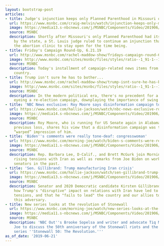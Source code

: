 ```yaml
---
layout: bootstrap-post
articles:
- title: Judge's injunction keeps only Planned Parenthood in Missouri open
  url: https://www.msnbc.com/craig-melvin/watch/injunction-keeps-only-missouri-planned-parenthood-open-62414405505
  image: https://media13.s-nbcnews.com/j/MSNBC/Components/Video/201906/n_melvin_brk_missouri_pp_injunction_190621_1920x1080.nbcnews-fp-1200-630.jpg
  source: MSNBC
  description: Shortly after Missouri's only Planned Parenthood had its license denied
    by the state, a St. Louis judge ruled to continue an injunction that would allow
    the abortion clinic to stay open for the time being.
- title: Friday's Campaign Round-Up, 6.21.19
  url: http://www.msnbc.com/rachel-maddow-show/fridays-campaign-round-62119
  image: http://www.msnbc.com/sites/msnbc/files/styles/ratio--1_91-1--1200x630/public/maddow_campaignroundup_general.png?itok=q9pFWELg
  source: MSNBC
  description: Today's installment of campaign-related news items from across the
    country.
- title: Trump isn't sure he has to bother...
  url: http://www.msnbc.com/rachel-maddow-show/trump-isnt-sure-he-has-bother-reaching-out-swing-voters
  image: http://www.msnbc.com/sites/msnbc/files/styles/ratio--1_91-1--1200x630/public/ap_16146727630735_copy.jpg?itok=DgdLAUQo
  source: MSNBC
  description: In the modern political era, there's no precedent for a sitting president,
    eyeing a re-election campaign, downplaying the importance of swing voters.
- title: 'NBC News exclusive: Roy Moore says disinformation campaign to blame'
  url: https://www.msnbc.com/hallie-jackson/watch/nbc-news-exclusive-roy-moore-says-disinformation-campaign-to-blame-62409285845
  image: https://media14.s-nbcnews.com/j/MSNBC/Components/Video/201906/n_hallie_moorevaughn1_190621_1561132218996.nbcnews-fp-1200-630.jpg
  source: MSNBC
  description: Roy Moore, who is running for US Senate again in Alabama after his
    previous loss, shares his view that a disinformation campaign was to blame for
    “warped” impression of him.
- title: 'Biden''s comments were really tone-deaf: congresswoman'
  url: https://www.msnbc.com/morning-joe/watch/biden-s-comments-were-really-tone-deaf-congresswoman-62409797751
  image: https://media11.s-nbcnews.com/j/MSNBC/Components/Video/201906/n_mj_lee_190621_1920x1080.nbcnews-fp-1200-630.jpg
  source: MSNBC
  description: Rep. Barbara Lee, D-Calif., and Brett McGurk join Morning Joe to discuss
    rising tensions with Iran as well as remarks from Joe Biden on working with segregationist
    senators in the past.
- title: 'Sen. Gillibrand: Trump manufacturing Iran crisis'
  url: https://www.msnbc.com/hallie-jackson/watch/sen-gillibrand-trump-manufacturing-iran-crisis-62409797686
  image: https://media13.s-nbcnews.com/j/MSNBC/Components/Video/201906/n_hallie_gillibrand_190621_1920x1080.nbcnews-fp-1200-630.jpg
  source: MSNBC
  description: Senator and 2020 Democratic candidate Kirsten Gillibrand describes
    how Trump's "disruptive" impact on relations with Iran have led to the current
    tensions, and that he "fails to lead" the country and our allies to peace with
    this adversary.
- title: New series looks at the revolution of Stonewall
  url: https://www.msnbc.com/morning-joe/watch/new-series-looks-at-the-revolution-of-stonewall-62409285648
  image: https://media11.s-nbcnews.com/j/MSNBC/Components/Video/201906/n_mj_brooke_190621_1920x1080.nbcnews-fp-1200-630.jpg
  source: MSNBC
  description: 'NBC Out''s Brooke Sopelsa and writer and advocate Tiq Milan join Morning
    Joe to discuss the 50th anniversary of the Stonewall riots and the new documentary
    series ''Stonewall 50: The Revolution.'''
as_of_date: '2019-06-21'
---
```


